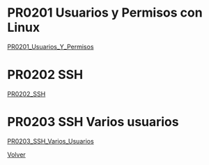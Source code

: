# PR0201 Usuarios y Permisos con Linux

   [PR0201_Usuarios_Y_Permisos](./practicas/PR0201/PR0201_Usuarios_Permisos.md)

# PR0202 SSH

   [PR0202_SSH](./practicas/PR0202_PR0203/PR0202_SSH.md)

# PR0203 SSH Varios usuarios

   [PR0203_SSH_Varios_Usuarios](./practicas/PR0202_PR0203/PR0203_SSH_Varios_Usuarios.md)
   
[Volver](../index.md)
